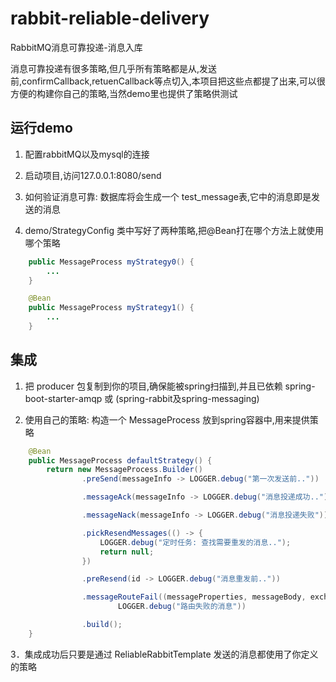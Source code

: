 # rabbit-reliable-delivery
RabbitMQ消息可靠投递-消息入库

消息可靠投递有很多策略,但几乎所有策略都是从,发送前,confirmCallback,retuenCallback等点切入,本项目把这些点都提了出来,可以很方便的构建你自己的策略,当然demo里也提供了策略供测试

## 运行demo

1. 配置rabbitMQ以及mysql的连接

2. 启动项目,访问127.0.0.1:8080/send

3. 如何验证消息可靠: 数据库将会生成一个 test_message表,它中的消息即是发送的消息

4. demo/StrategyConfig 类中写好了两种策略,把@Bean打在哪个方法上就使用哪个策略

```java
    public MessageProcess myStrategy0() {
        ...
    }

    @Bean
    public MessageProcess myStrategy1() {
        ...
    }
```

   

## 集成

1. 把 producer 包复制到你的项目,确保能被spring扫描到,并且已依赖 spring-boot-starter-amqp 或 (spring-rabbit及spring-messaging)

2. 使用自己的策略: 构造一个 MessageProcess 放到spring容器中,用来提供策略

```java
    @Bean
    public MessageProcess defaultStrategy() {
        return new MessageProcess.Builder()
                .preSend(messageInfo -> LOGGER.debug("第一次发送前.."))

                .messageAck(messageInfo -> LOGGER.debug("消息投递成功.."))

                .messageNack(messageInfo -> LOGGER.debug("消息投递失败"))

                .pickResendMessages(() -> {
                    LOGGER.debug("定时任务: 查找需要重发的消息..");
                    return null;
                })

                .preResend(id -> LOGGER.debug("消息重发前.."))

                .messageRouteFail((messageProperties, messageBody, exchange, routingKey) ->
                        LOGGER.debug("路由失败的消息"))

                .build();
    }
```

3．集成成功后只要是通过 ReliableRabbitTemplate 发送的消息都使用了你定义的策略